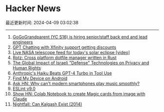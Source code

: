 # Hacker News

最近更新时间: 2024-04-09 03:02:38

--- 
1. [GoGoGrandparent (YC S16) is hiring senior/staff back end and lead engineers](https://news.ycombinator.com/item?id=39971645) 
2. [GPT Chatting with Xfinity support getting discounts](https://v.redd.it/n2m7faixe2tc1) 
3. [Live NASA telescope feed for today's solar eclipse [video]](https://www.youtube.com/watch?v=J5j95RUSLd8) 
4. [Rotz: Cross platform dotfile manager written in Rust](https://volllly.github.io/rotz/) 
5. [The Global Impact of Israeli "Defense" Technologies on Privacy and Human Rights](https://blog.torproject.org/surveillance-as-a-service-global-impact-of-israeli-defense-technologies-on-privacy-human-rights/) 
6. [Anthropic's Haiku Beats GPT-4 Turbo in Tool Use](https://docs.parea.ai/blog/benchmarking-anthropic-beta-tool-use) 
7. [Find My Device on Android](https://blog.google/products/android/android-find-my-device/) 
8. [Ask HN: Why can't modern smartphones play music smoothly?](https://news.ycombinator.com/item?id=39971255) 
9. [ESLint v9.0](https://eslint.org/blog/2024/04/eslint-v9.0.0-released/) 
10. [Show HN: Colab Notebook to create Magic cards from image with Claude](https://colab.research.google.com/drive/1h5WIzhvT-GJCL3LHxMCLnc9qyOIqHubY?usp=sharing) 
11. [Nightfall: Can Kalgash Exist (2014)](https://arxiv.org/abs/1407.4895) 

